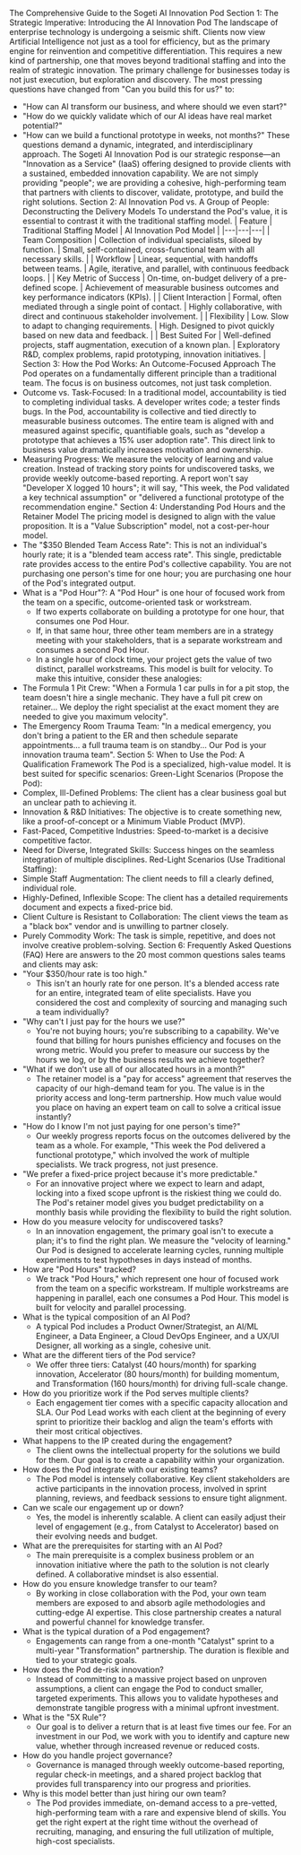 The Comprehensive Guide to the Sogeti AI Innovation Pod
Section 1: The Strategic Imperative: Introducing the AI Innovation Pod
The landscape of enterprise technology is undergoing a seismic shift. Clients now view Artificial Intelligence not just as a tool for efficiency, but as the primary engine for reinvention and competitive differentiation. This requires a new kind of partnership, one that moves beyond traditional staffing and into the realm of strategic innovation.
The primary challenge for businesses today is not just execution, but exploration and discovery. The most pressing questions have changed from "Can you build this for us?" to:
 * "How can AI transform our business, and where should we even start?"
 * "How do we quickly validate which of our AI ideas have real market potential?"
 * "How can we build a functional prototype in weeks, not months?"
These questions demand a dynamic, integrated, and interdisciplinary approach. The Sogeti AI Innovation Pod is our strategic response—an "Innovation as a Service" (IaaS) offering designed to provide clients with a sustained, embedded innovation capability. We are not simply providing "people"; we are providing a cohesive, high-performing team that partners with clients to discover, validate, prototype, and build the right solutions.
Section 2: AI Innovation Pod vs. A Group of People: Deconstructing the Delivery Models
To understand the Pod's value, it is essential to contrast it with the traditional staffing model.
| Feature | Traditional Staffing Model | AI Innovation Pod Model |
|---|---|---|
| Team Composition | Collection of individual specialists, siloed by function. | Small, self-contained, cross-functional team with all necessary skills. |
| Workflow | Linear, sequential, with handoffs between teams. | Agile, iterative, and parallel, with continuous feedback loops. |
| Key Metric of Success | On-time, on-budget delivery of a pre-defined scope. | Achievement of measurable business outcomes and key performance indicators (KPIs). |
| Client Interaction | Formal, often mediated through a single point of contact. | Highly collaborative, with direct and continuous stakeholder involvement. |
| Flexibility | Low. Slow to adapt to changing requirements. | High. Designed to pivot quickly based on new data and feedback. |
| Best Suited For | Well-defined projects, staff augmentation, execution of a known plan. | Exploratory R&D, complex problems, rapid prototyping, innovation initiatives. |
Section 3: How the Pod Works: An Outcome-Focused Approach
The Pod operates on a fundamentally different principle than a traditional team. The focus is on business outcomes, not just task completion.
 * Outcome vs. Task-Focused: In a traditional model, accountability is tied to completing individual tasks. A developer writes code; a tester finds bugs. In the Pod, accountability is collective and tied directly to measurable business outcomes. The entire team is aligned with and measured against specific, quantifiable goals, such as "develop a prototype that achieves a 15% user adoption rate". This direct link to business value dramatically increases motivation and ownership.
 * Measuring Progress: We measure the velocity of learning and value creation. Instead of tracking story points for undiscovered tasks, we provide weekly outcome-based reporting. A report won't say "Developer X logged 10 hours"; it will say, "This week, the Pod validated a key technical assumption" or "delivered a functional prototype of the recommendation engine."
Section 4: Understanding Pod Hours and the Retainer Model
The pricing model is designed to align with the value proposition. It is a "Value Subscription" model, not a cost-per-hour model.
 * The "$350 Blended Team Access Rate": This is not an individual's hourly rate; it is a "blended team access rate". This single, predictable rate provides access to the entire Pod's collective capability. You are not purchasing one person's time for one hour; you are purchasing one hour of the Pod's integrated output.
 * What is a "Pod Hour"?: A "Pod Hour" is one hour of focused work from the team on a specific, outcome-oriented task or workstream.
   * If two experts collaborate on building a prototype for one hour, that consumes one Pod Hour.
   * If, in that same hour, three other team members are in a strategy meeting with your stakeholders, that is a separate workstream and consumes a second Pod Hour.
   * In a single hour of clock time, your project gets the value of two distinct, parallel workstreams. This model is built for velocity.
To make this intuitive, consider these analogies:
 * The Formula 1 Pit Crew: "When a Formula 1 car pulls in for a pit stop, the team doesn't hire a single mechanic. They have a full pit crew on retainer... We deploy the right specialist at the exact moment they are needed to give you maximum velocity".
 * The Emergency Room Trauma Team: "In a medical emergency, you don't bring a patient to the ER and then schedule separate appointments... a full trauma team is on standby... Our Pod is your innovation trauma team".
Section 5: When to Use the Pod: A Qualification Framework
The Pod is a specialized, high-value model. It is best suited for specific scenarios:
Green-Light Scenarios (Propose the Pod):
 * Complex, Ill-Defined Problems: The client has a clear business goal but an unclear path to achieving it.
 * Innovation & R&D Initiatives: The objective is to create something new, like a proof-of-concept or a Minimum Viable Product (MVP).
 * Fast-Paced, Competitive Industries: Speed-to-market is a decisive competitive factor.
 * Need for Diverse, Integrated Skills: Success hinges on the seamless integration of multiple disciplines.
Red-Light Scenarios (Use Traditional Staffing):
 * Simple Staff Augmentation: The client needs to fill a clearly defined, individual role.
 * Highly-Defined, Inflexible Scope: The client has a detailed requirements document and expects a fixed-price bid.
 * Client Culture is Resistant to Collaboration: The client views the team as a "black box" vendor and is unwilling to partner closely.
 * Purely Commodity Work: The task is simple, repetitive, and does not involve creative problem-solving.
Section 6: Frequently Asked Questions (FAQ)
Here are answers to the 20 most common questions sales teams and clients may ask:
 * "Your $350/hour rate is too high."
   * This isn't an hourly rate for one person. It's a blended access rate for an entire, integrated team of elite specialists. Have you considered the cost and complexity of sourcing and managing such a team individually?
 * "Why can't I just pay for the hours we use?"
   * You're not buying hours; you're subscribing to a capability. We've found that billing for hours punishes efficiency and focuses on the wrong metric. Would you prefer to measure our success by the hours we log, or by the business results we achieve together?
 * "What if we don't use all of our allocated hours in a month?"
   * The retainer model is a "pay for access" agreement that reserves the capacity of our high-demand team for you. The value is in the priority access and long-term partnership. How much value would you place on having an expert team on call to solve a critical issue instantly?
 * "How do I know I'm not just paying for one person's time?"
   * Our weekly progress reports focus on the outcomes delivered by the team as a whole. For example, "This week the Pod delivered a functional prototype," which involved the work of multiple specialists. We track progress, not just presence.
 * "We prefer a fixed-price project because it's more predictable."
   * For an innovative project where we expect to learn and adapt, locking into a fixed scope upfront is the riskiest thing we could do. The Pod's retainer model gives you budget predictability on a monthly basis while providing the flexibility to build the right solution.
 * How do you measure velocity for undiscovered tasks?
   * In an innovation engagement, the primary goal isn't to execute a plan; it's to find the right plan. We measure the "velocity of learning." Our Pod is designed to accelerate learning cycles, running multiple experiments to test hypotheses in days instead of months.
 * How are "Pod Hours" tracked?
   * We track "Pod Hours," which represent one hour of focused work from the team on a specific workstream. If multiple workstreams are happening in parallel, each one consumes a Pod Hour. This model is built for velocity and parallel processing.
 * What is the typical composition of an AI Pod?
   * A typical Pod includes a Product Owner/Strategist, an AI/ML Engineer, a Data Engineer, a Cloud DevOps Engineer, and a UX/UI Designer, all working as a single, cohesive unit.
 * What are the different tiers of the Pod service?
   * We offer three tiers: Catalyst (40 hours/month) for sparking innovation, Accelerator (80 hours/month) for building momentum, and Transformation (160 hours/month) for driving full-scale change.
 * How do you prioritize work if the Pod serves multiple clients?
   * Each engagement tier comes with a specific capacity allocation and SLA. Our Pod Lead works with each client at the beginning of every sprint to prioritize their backlog and align the team's efforts with their most critical objectives.
 * What happens to the IP created during the engagement?
   * The client owns the intellectual property for the solutions we build for them. Our goal is to create a capability within your organization.
 * How does the Pod integrate with our existing teams?
   * The Pod model is intensely collaborative. Key client stakeholders are active participants in the innovation process, involved in sprint planning, reviews, and feedback sessions to ensure tight alignment.
 * Can we scale our engagement up or down?
   * Yes, the model is inherently scalable. A client can easily adjust their level of engagement (e.g., from Catalyst to Accelerator) based on their evolving needs and budget.
 * What are the prerequisites for starting with an AI Pod?
   * The main prerequisite is a complex business problem or an innovation initiative where the path to the solution is not clearly defined. A collaborative mindset is also essential.
 * How do you ensure knowledge transfer to our team?
   * By working in close collaboration with the Pod, your own team members are exposed to and absorb agile methodologies and cutting-edge AI expertise. This close partnership creates a natural and powerful channel for knowledge transfer.
 * What is the typical duration of a Pod engagement?
   * Engagements can range from a one-month "Catalyst" sprint to a multi-year "Transformation" partnership. The duration is flexible and tied to your strategic goals.
 * How does the Pod de-risk innovation?
   * Instead of committing to a massive project based on unproven assumptions, a client can engage the Pod to conduct smaller, targeted experiments. This allows you to validate hypotheses and demonstrate tangible progress with a minimal upfront investment.
 * What is the "5X Rule"?
   * Our goal is to deliver a return that is at least five times our fee. For an investment in our Pod, we work with you to identify and capture new value, whether through increased revenue or reduced costs.
 * How do you handle project governance?
   * Governance is managed through weekly outcome-based reporting, regular check-in meetings, and a shared project backlog that provides full transparency into our progress and priorities.
 * Why is this model better than just hiring our own team?
   * The Pod provides immediate, on-demand access to a pre-vetted, high-performing team with a rare and expensive blend of skills. You get the right expert at the right time without the overhead of recruiting, managing, and ensuring the full utilization of multiple, high-cost specialists.
